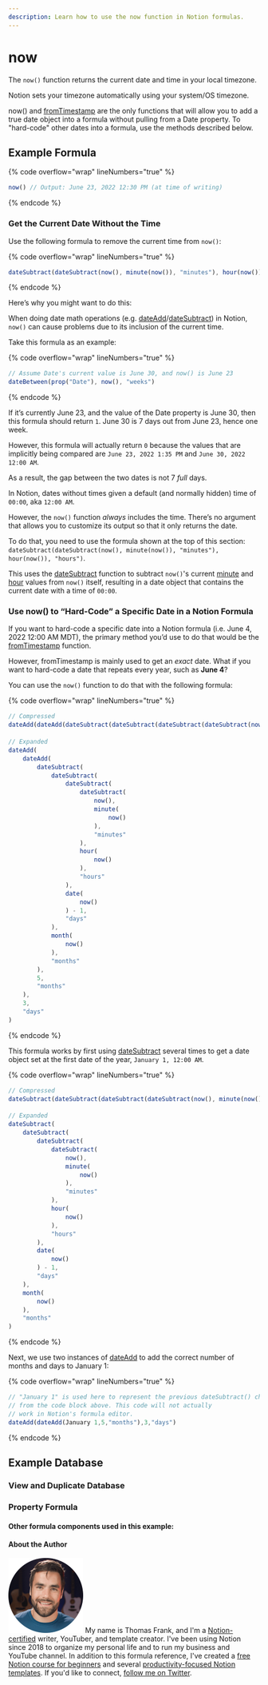 ```yaml
---
description: Learn how to use the now function in Notion formulas.
---
```


# now

The `now()` function returns the current date and time in your local timezone.

Notion sets your timezone automatically using your system/OS timezone.

now() and [fromTimestamp](fromtimestamp.md) are the only functions that will allow you to add a true date object into a formula without pulling from a Date property. To "hard-code" other dates into a formula, use the methods described below.

## Example Formula

{% code overflow="wrap" lineNumbers="true" %}
```jsx
now() // Output: June 23, 2022 12:30 PM (at time of writing)
```
{% endcode %}

### Get the Current Date Without the Time

Use the following formula to remove the current time from `now()`:

{% code overflow="wrap" lineNumbers="true" %}
```jsx
dateSubtract(dateSubtract(now(), minute(now()), "minutes"), hour(now()), "hours")
```
{% endcode %}

Here’s why you might want to do this:

When doing date math operations (e.g. [dateAdd](dateadd.md)/[dateSubtract](datesubtract.md)) in Notion, `now()` can cause problems due to its inclusion of the current time.

Take this formula as an example:

{% code overflow="wrap" lineNumbers="true" %}
```jsx
// Assume Date's current value is June 30, and now() is June 23
dateBetween(prop("Date"), now(), "weeks")
```
{% endcode %}

If it’s currently June 23, and the value of the Date property is June 30, then this formula should return `1`. June 30 is 7 days out from June 23, hence one week.

However, this formula will actually return `0` because the values that are implicitly being compared are `June 23, 2022 1:35 PM` and `June 30, 2022 12:00 AM`.

As a result, the gap between the two dates is not 7 _full_ days.

In Notion, dates without times given a default (and normally hidden) time of `00:00`, aka `12:00 AM`.

However, the `now()` function _always_ includes the time. There’s no argument that allows you to customize its output so that it only returns the date.

To do that, you need to use the formula shown at the top of this section: `dateSubtract(dateSubtract(now(), minute(now()), "minutes"), hour(now()), "hours")`.

This uses the [dateSubtract](datesubtract.md) function to subtract `now()`'s current [minute](minute.md) and [hour](hour.md) values from `now()` itself, resulting in a date object that contains the current date with a time of `00:00`.

### Use now() to “Hard-Code” a Specific Date in a Notion Formula

If you want to hard-code a specific date into a Notion formula (i.e. June 4, 2022 12:00 AM MDT), the primary method you’d use to do that would be the [fromTimestamp](fromtimestamp.md) function.

However, fromTimestamp is mainly used to get an _exact_ date. What if you want to hard-code a date that repeats every year, such as **June 4**?

You can use the `now()` function to do that with the following formula:

{% code overflow="wrap" lineNumbers="true" %}
```jsx
// Compressed
dateAdd(dateAdd(dateSubtract(dateSubtract(dateSubtract(dateSubtract(now(), minute(now()), "minutes"), hour(now()), "hours"), date(now()) - 1, "days"), month(now()), "months"), 5, "months"), 3, "days")

// Expanded
dateAdd(
    dateAdd(
        dateSubtract(
            dateSubtract(
                dateSubtract(
                    dateSubtract(
                        now(), 
                        minute(
                            now()
                        ), 
                        "minutes"
                    ), 
                    hour(
                        now()
                    ), 
                    "hours"
                ), 
                date(
                    now()
                ) - 1, 
                "days"
            ), 
            month(
                now()
            ), 
            "months"
        ), 
        5, 
        "months"
    ), 
    3, 
    "days"
)
```
{% endcode %}

This formula works by first using [dateSubtract](datesubtract.md) several times to get a date object set at the first date of the year, `January 1, 12:00 AM`.

{% code overflow="wrap" lineNumbers="true" %}
```jsx
// Compressed
dateSubtract(dateSubtract(dateSubtract(dateSubtract(now(), minute(now()), "minutes"), hour(now()), "hours"),date(now())-1,"days"),month(now()),"months")

// Expanded
dateSubtract(
    dateSubtract(
        dateSubtract(
            dateSubtract(
                now(), 
                minute(
                    now()
                ), 
                "minutes"
            ), 
            hour(
                now()
            ), 
            "hours"
        ), 
        date(
            now()
        ) - 1, 
        "days"
    ), 
    month(
        now()
    ), 
    "months"
)
```
{% endcode %}

Next, we use two instances of [dateAdd](dateadd.md) to add the correct number of months and days to January 1:

{% code overflow="wrap" lineNumbers="true" %}
```jsx
// "January 1" is used here to represent the previous dateSubtract() chain
// from the code block above. This code will not actually
// work in Notion's formula editor.
dateAdd(dateAdd(January 1,5,"months"),3,"days")
```
{% endcode %}

## Example Database



### View and Duplicate Database



### Property Formula



#### Other formula components used in this example:



#### About the Author

<img src="../../.gitbook/assets/Notion Fundamentals with Thomas Frank - Avatar 2021 compressed (1).png" alt="" data-size="line"> My name is Thomas Frank, and I'm a [Notion-certified](https://www.credly.com/badges/95fae13a-17bf-4b4a-a3d2-d58c8a3e6a2a/public\_url) writer, YouTuber, and template creator. I've been using Notion since 2018 to organize my personal life and to run my business and YouTube channel. In addition to this formula reference, I've created a [free Notion course for beginners](https://thomasjfrank.com/fundamentals/) and several [productivity-focused Notion templates](https://thomasjfrank.com/templates/). If you'd like to connect, [follow me on Twitter](https://twitter.com/TomFrankly).

